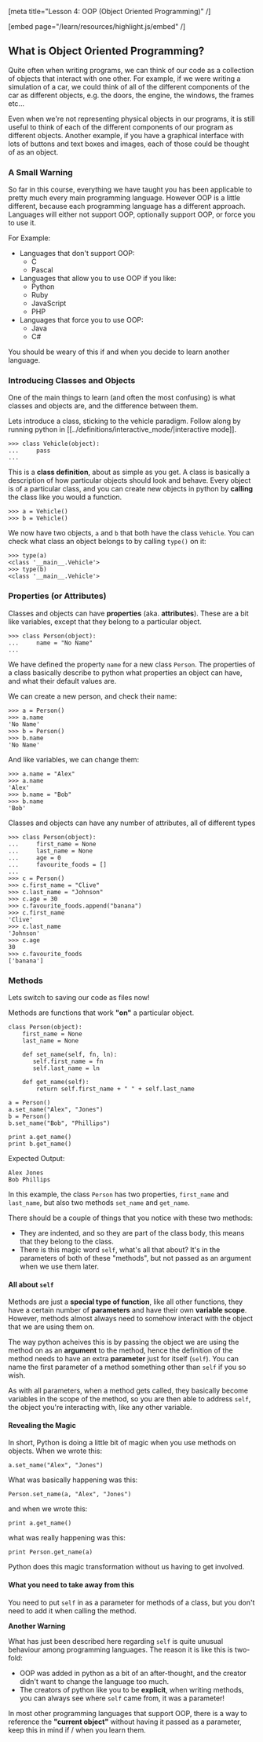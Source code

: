 [meta title="Lesson 4: OOP (Object Oriented Programming)" /]

[embed page="/learn/resources/highlight.js/embed" /]

## What is Object Oriented Programming?

Quite often when writing programs, we can think of our code as a collection of
objects that interact with one other. For example, if we were writing a
simulation of a car, we could think of all of the different components of the
car as different objects, e.g. the doors, the engine, the windows, the frames
etc...

Even when we're not representing physical objects in our programs, it is still
useful to think of each of the different components of our program as different
objects. Another example, if you have a graphical interface with lots of
buttons and text boxes and images, each of those could be thought of as an
object.

### A Small Warning

So far in this course, everything we have taught you has been applicable to
pretty much every main programming language. However OOP is a little different,
because each programming language has a different approach. Languages will
either not support OOP, optionally support OOP, or force you to use it.

For Example:

* Languages that don't support OOP:
    * C
    * Pascal
* Languages that allow you to use OOP if you like:
    * Python
    * Ruby
    * JavaScript
    * PHP
* Languages that force you to use OOP:
    * Java
    * C#

You should be weary of this if and when you decide to learn another language.

### Introducing Classes and Objects

One of the main things to learn (and often the most confusing) is what classes
and objects are, and the difference between them.

Lets introduce a class, sticking to the vehicle paradigm. Follow along by
running python in [[../definitions/interactive_mode/|interactive mode]].

    >>> class Vehicle(object):
    ...     pass
    ...

This is a **class definition**, about as simple as you get. A class is
basically a description of how particular objects should look and behave. Every
object is of a particular class, and you can create new objects in python by
**calling** the class like you would a function.

    >>> a = Vehicle()
    >>> b = Vehicle()

We now have two objects, `a` and `b` that both have the class `Vehicle`. You
can check what class an object belongs to by calling `type()` on it:

    >>> type(a)
    <class '__main__.Vehicle'>
    >>> type(b)
    <class '__main__.Vehicle'>

### Properties (or Attributes)

Classes and objects can have **properties** (aka. **attributes**). These are a
bit like variables, except that they belong to a particular object.

    >>> class Person(object):
    ...     name = "No Name"
    ...

We have defined the property `name` for a new class `Person`. The properties
of a class basically describe to python what properties an object can have,
and what their default values are.

We can create a new person, and check their name:

    >>> a = Person()
    >>> a.name
    'No Name'
    >>> b = Person()
    >>> b.name
    'No Name'

And like variables, we can change them:

    >>> a.name = "Alex"
    >>> a.name
    'Alex'
    >>> b.name = "Bob"
    >>> b.name
    'Bob'

Classes and objects can have any number of attributes, all of different types

    >>> class Person(object):
    ...     first_name = None
    ...     last_name = None
    ...     age = 0
    ...     favourite_foods = []
    ...
    >>> c = Person()
    >>> c.first_name = "Clive"
    >>> c.last_name = "Johnson"
    >>> c.age = 30
    >>> c.favourite_foods.append("banana")
    >>> c.first_name
    'Clive'
    >>> c.last_name
    'Johnson'
    >>> c.age
    30
    >>> c.favourite_foods
    ['banana']

### Methods

Lets switch to saving our code as files now!

Methods are functions that work **"on"** a particular object.

    class Person(object):
        first_name = None
        last_name = None

        def set_name(self, fn, ln):
           self.first_name = fn
           self.last_name = ln

        def get_name(self):
            return self.first_name + " " + self.last_name

    a = Person()
    a.set_name("Alex", "Jones")
    b = Person()
    b.set_name("Bob", "Phillips")

    print a.get_name()
    print b.get_name()

Expected Output:

    Alex Jones
    Bob Phillips

In this example, the class `Person` has two properties, `first_name` and
`last_name`, but also two methods `set_name` and `get_name`.

There should be a couple of things that you notice with these two methods:

* They are indented, and so they are part of the class body, this means that
  they belong to the class.
* There is this magic word `self`, what's all that about? It's in the
  parameters of both of these "methods", but not passed as an argument when we
  use them later.

#### All about `self`

Methods are just a **special type of function**, like all other functions, they
have a certain number of **parameters** and have their own **variable scope**.
However, methods almost always need to somehow interact with the object that
we are using them on.

The way python acheives this is by passing the object we are using the method
on as an **argument** to the method, hence the definition of the method needs
to have an extra **parameter** just for itself (`self`). You can name the first
parameter of a method something other than `self` if you so wish.

As with all parameters, when a method gets called, they basically become
variables in the scope of the method, so you are then able to address `self`,
the object you're interacting with, like any other variable.

#### Revealing the Magic

In short, Python is doing a little bit of magic when you use methods on
objects. When we wrote this:

    a.set_name("Alex", "Jones")

What was basically happening was this:

    Person.set_name(a, "Alex", "Jones")

and when we wrote this:

    print a.get_name()

what was really happening was this:

    print Person.get_name(a)

Python does this magic transformation without us having to get involved.

#### What you need to take away from this

You need to put `self` in as a parameter for methods of a class, but you don't
need to add it when calling the method.

<div class="panel panel-danger">
  <div class="panel-heading"><strong>Another Warning</strong></div>
  <div class="panel-body">
    <p>
      What has just been described here regarding <code>self</code> is quite
      unusual behaviour among programming languages. The reason it is like this
      is two-fold:
    </p>
    <ul>
      <li>OOP was added in python as a bit of an after-thought, and the creator
      didn't want to change the language too much.</li>
      <li>The creators of python like you to be <strong>explicit</strong>, when
      writing methods, you can always see where <code>self</code> came from, it
      was a parameter!</li>
    </ul>
    <p>
      In most other programming languages that support OOP, there is a way to
      reference the <strong>"current object"</strong> without having it passed
      as a parameter, keep this in mind if / when you learn them.
    </p>
  </div>
</div>



